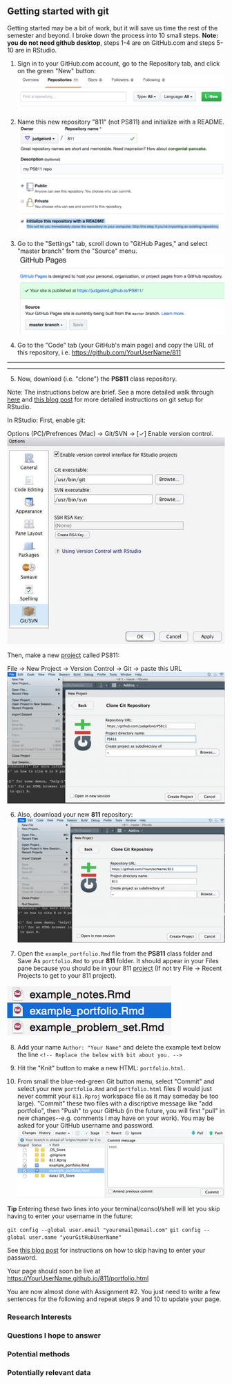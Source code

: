 ## Getting started with git

Getting started may be a bit of work, but it will save us time the rest of the semester and beyond. I broke down the process into 10 small steps. **Note: you do not need github desktop**, steps 1-4 are on GitHub.com and steps 5-10 are in RStudio.

1. Sign in to your GitHub.com account, go to the Repository tab, and click on the green "New" button:
![](Figs/git-new.png)

2. Name this new repository "811" (not PS811) and initialize with a README.
![](Figs/git-new2.png)

3. Go to the "Settings" tab, scroll down to "GitHub Pages," and select "master branch" from the "Source" menu.
![](Figs/git-publish.png)

4. Go to the "Code" tab (your GitHub's main page) and copy the URL of this repository, i.e. https://github.com/YourUserName/811

---

---

5. Now, download (i.e. "clone") the **PS811** class repository. 

Note: The instructions below are brief. See a more detailed walk through [here](http://r-pkgs.had.co.nz/git.html) and [this blog post](https://www.r-bloggers.com/rstudio-and-github/) for more detailed instructions on git setup for RStudio.

In RStudio: First, enable git:

Options (PC)/Prefrences (Mac) -> Git/SVN -> [$\checkmark$] Enable version control.
![](Figs/git-options.jpg)

Then, make a new [project](https://support.rstudio.com/hc/en-us/articles/200526207-Using-Projects) called PS811:

File -> New Project -> Version Control -> Git -> paste this URL
![](Figs/git-clone.png)

6. Also, download your new **811** repository:
![](Figs/git-clone-new.png)

7. Open the `example_portfolio.Rmd` file from the **PS811** class folder and Save As `portfolio.Rmd` to your **811** folder. It should appear in your Files pane because you should be in your 811 [project](https://support.rstudio.com/hc/en-us/articles/200526207-Using-Projects) (If not try File -> Recent Projects to get to your 811 project).

![](Figs/git-portfolio.png)

8. Add your name `Author: "Your Name"` and delete the example text below the line `<!-- Replace the below with bit about you. -->`

9. Hit the "Knit" button to make a new HTML: `portfolio.html`.

10. From small the blue-red-green Git button menu, select "Commit" and select your new `portfolio.Rmd` and `portfolio.html` files (I would just never commit your `811.Rproj` workspace file as it may someday be too large). "Commit" these two files with a discriptive message like "add portfolio", then "Push" to your GitHub (in the future, you will first "pull" in new changes--e.g. comments I may have on your work). You may be asked for your GitHub username and password.
![](Figs/git-commit.png)

**Tip** Entering these two lines into your terminal/consol/shell will let you skip having to enter your username in the future:

`git config --global user.email "youremail@email.com"`
`git config --global user.name "yourGitHubUserName"`

See [this blog post](https://www.r-bloggers.com/rstudio-and-github/) for instructions on how to skip having to enter your password. 

Your page should soon be live at https://YourUserName.github.io/811/portfolio.html

You are now almost done with Assignment #2. You just need to write a few sentences for the following and repeat steps 9 and 10 to update your page. 

### Research Interests

### Questions I hope to answer

### Potential methods

### Potentially relevant data